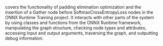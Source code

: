 covers the functionality of padding elimination optimization and the insertion of a Gather node before SoftmaxCrossEntropyLoss nodes in the ONNX Runtime Training project. It interacts with other parts of the system by using classes and functions from the ONNX Runtime framework, manipulating the graph structure, checking node types and attributes, accessing input and output arguments, traversing the graph, and outputting debug information.